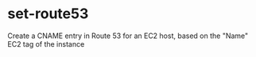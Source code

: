 # set-route53
Create a CNAME entry in Route 53 for an EC2 host, based on the "Name" EC2 tag of the instance
